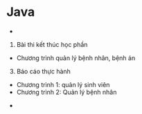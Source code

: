 # Java
*
1. Bài thi kết thúc học phần
- Chương trình quản lý bệnh nhân, bệnh án
3. Báo cáo thực hành
- Chương trình 1: quản lý sinh viên
- Chương trình 2: Quản lý bệnh nhân
*
